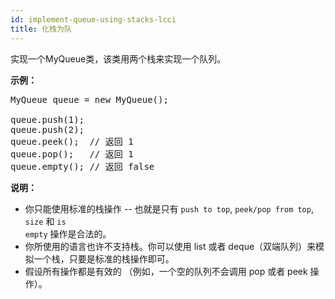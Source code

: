 ```yaml
---
id: implement-queue-using-stacks-lcci
title: 化栈为队
---
```

实现一个MyQueue类，该类用两个栈来实现一个队列。

**示例：**


<pre>MyQueue queue = new MyQueue();<br/><br/>queue.push(1);<br/>queue.push(2);<br/>queue.peek();  // 返回 1<br/>queue.pop();   // 返回 1<br/>queue.empty(); // 返回 false</pre>



**说明：**


- 你只能使用标准的栈操作 -- 也就是只有 <code>push to top</code>, <code>peek/pop from top</code>, <code>size</code> 和 <code>is empty</code> 操作是合法的。
- 你所使用的语言也许不支持栈。你可以使用 list 或者 deque（双端队列）来模拟一个栈，只要是标准的栈操作即可。
- 假设所有操作都是有效的 （例如，一个空的队列不会调用 pop 或者 peek 操作）。


